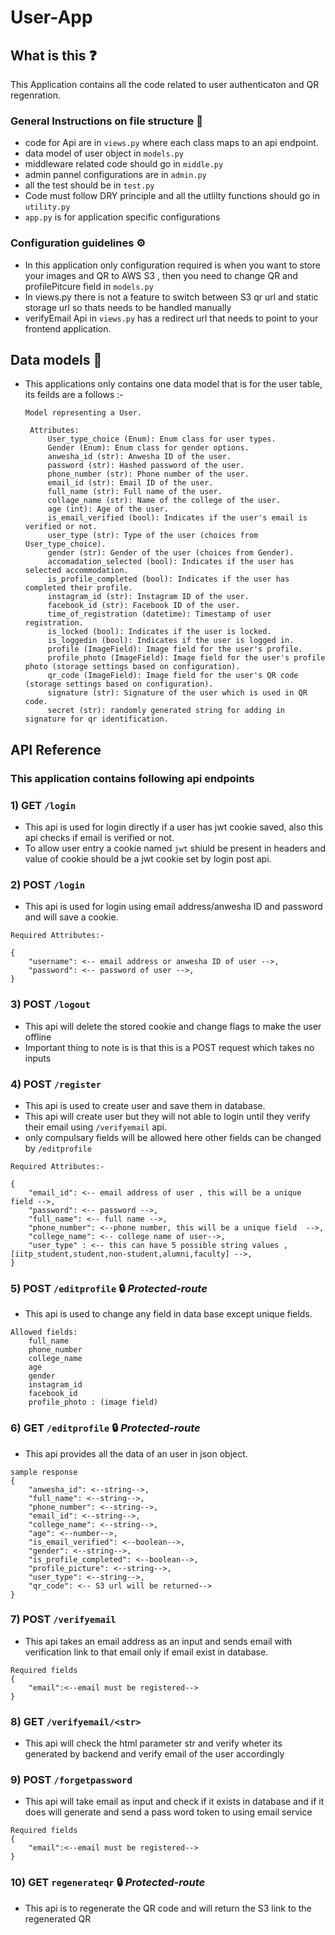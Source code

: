 #  User-App

## What is this ❓
This Application contains all the code related to user authenticaton and QR regenration.

### General Instructions on file structure 📂
- code for Api are in `views.py` where each class maps to an api endpoint.
- data model of user object in `models.py`
- middleware related code should go in `middle.py`
- admin pannel configurations are in `admin.py`
- all the test should be in `test.py`
- Code must follow DRY principle and all the utlilty functions should go in `utility.py`
- `app.py` is for application specific configurations

### Configuration guidelines ⚙️

- In this application only configuration required is when you want to store your images and QR to AWS S3 , then you need to change QR and profilePitcure field in  `models.py`
- In views.py there is not a feature to switch between S3 qr url and static storage url so  thats needs to be handled manually
- verifyEmail Api in `views.py` has a redirect url that needs to point to your frontend application.

## Data models 💾
- This applications only contains one data model that is for the user table, its feilds are a follows :-

   ```
   Model representing a User.

    Attributes:
        User_type_choice (Enum): Enum class for user types.
        Gender (Enum): Enum class for gender options.
        anwesha_id (str): Anwesha ID of the user.
        password (str): Hashed password of the user.
        phone_number (str): Phone number of the user.
        email_id (str): Email ID of the user.
        full_name (str): Full name of the user.
        collage_name (str): Name of the college of the user.
        age (int): Age of the user.
        is_email_verified (bool): Indicates if the user's email is verified or not.
        user_type (str): Type of the user (choices from User_type_choice).
        gender (str): Gender of the user (choices from Gender).
        accomadation_selected (bool): Indicates if the user has selected accommodation.
        is_profile_completed (bool): Indicates if the user has completed their profile.
        instagram_id (str): Instagram ID of the user.
        facebook_id (str): Facebook ID of the user.
        time_of_registration (datetime): Timestamp of user registration.
        is_locked (bool): Indicates if the user is locked.
        is_loggedin (bool): Indicates if the user is logged in.
        profile (ImageField): Image field for the user's profile.
        profile_photo (ImageField): Image field for the user's profile photo (storage settings based on configuration).
        qr_code (ImageField): Image field for the user's QR code (storage settings based on configuration).
        signature (str): Signature of the user which is used in QR code.
        secret (str): randomly generated string for adding in signature for qr identification.
   ```


## API Reference

### This application contains following api endpoints
### 1) **GET** `/login`
- This api is used for login directly if a user has jwt cookie saved, also this api checks if email is verified or not.
- To allow user entry a cookie named  `jwt` shiuld be present in headers and value of cookie should be a jwt cookie set by login post api.

### 2) **POST** `/login`
- This api is used for login using email address/anwesha ID and password and will save a cookie.

```
Required Attributes:-

{
    "username": <-- email address or anwesha ID of user -->,
    "password": <-- password of user -->,
}
```

### 3) **POST** `/logout`
- This api will delete the stored cookie and change flags to make the user offline
- Important thing to note is is that this is a POST request which takes no inputs

### 4) **POST** `/register`
- This api is used to create user and save them in database.
- This api will create user but they will not able to login until they verify their email using `/verifyemail` api.
- only compulsary fields will be allowed here other fields can be changed by `/editprofile`

```
Required Attributes:-

{
    "email_id": <-- email address of user , this will be a unique field -->,
    "password": <-- password -->,
    "full_name": <-- full name -->,
    "phone_number": <--phone number, this will be a unique field  -->,
    "college_name": <-- college name of user-->,
    "user_type" : <-- this can have 5 possible string values , [iitp_student,student,non-student,alumni,faculty] -->,
}
```
### 5) **POST** `/editprofile` 🔒 *Protected-route*
- This api is used  to change any field in data base except unique fields.

```
Allowed fields:
    full_name
    phone_number
    college_name
    age
    gender
    instagram_id
    facebook_id
    profile_photo : (image field)
```
### 6) **GET** `/editprofile` 🔒 *Protected-route*
- This api provides all the data of an user in json object.

```
sample response
{
    "anwesha_id": <--string-->,
    "full_name": <--string-->,
    "phone_number": <--string-->,
    "email_id": <--string-->,
    "college_name": <--string-->,
    "age": <--number-->,
    "is_email_verified": <--boolean-->,
    "gender": <--string-->,
    "is_profile_completed": <--boolean-->,
    "profile_picture": <--string-->,
    "user_type": <--string-->,
    "qr_code": <-- S3 url will be returned-->
}
```

### 7) **POST** `/verifyemail`
- This api takes an email address as an input and sends email with verification link to that email only if email exist in database.

```
Required fields
{
    "email":<--email must be registered-->
}
```
### 8) **GET** `/verifyemail/<str>`
- This api will check the html parameter str and verify wheter its generated by backend and verify email of the user accordingly

### 9) **POST** `/forgetpassword`
- This api will take email as input and check if  it exists in database and if it does will generate and send a pass word token to using email service
```
Required fields
{
    "email":<--email must be registered-->
}
```

### 10) **GET** `regenerateqr` 🔒  *Protected-route*
- This api is to regenerate the QR code and will return the S3 link  to the regenerated QR

